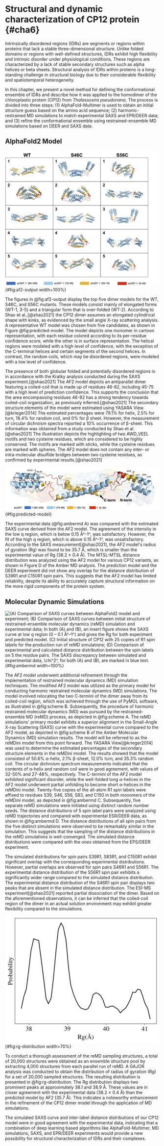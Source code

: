 
# Structural and dynamic characterization of CP12 protein {#cha6}

Intrinsically disordered regions (IDRs) are segments or regions within proteins that lack a stable three-dimensional structure.
Unlike folded domains or regions with well-defined structures, IDRs exhibit high flexibility and intrinsic disorder under physiological conditions.
These regions are characterized by a lack of stable secondary structures such as alpha helices or beta sheets.
Structural analysis of IDRs within proteins is a long-standing challenge in structural biology due to their considerable flexibility and spatiotemporal heterogeneity.

In this chapter, we present a novel method for defining the conformational ensemble of IDRs and describe how it was applied to the homodimer of the chloroplastic protein (CP12) from _Thalassosira pseudonana_.
The process is divided into three steps: (1) AlphaFold-Multimer is used to obtain an initial structure guess based on the amino acid sequence; (2) harmonic-restrained MD simulations to match experimental SAXS and EPR/DEER data; and (3) refine the conformational ensemble using restrained-ensemble MD simulations based on DEER and SAXS data.

## AlphaFold2 Model

![Top 5 homodimer models for WT, S46C and S56C mutants are shown with each residue being colored according to its per-residue confidence score (pLDDT): Blue (high), cyan (high medium), yellow (low medium) and red (low).](figures/cp12/af2-output.jpg){#fig:af2-output width=100%}

The figures in @fig:af2-output display the top five dimer models for the WT, S46C, and S56C mutants.
These models consist mainly of elongated forms (WT-1, 3-5) and a triangular form that is over-folded (WT-2).
According to Shao et al.,[@shao2021] the CP12 dimer assumes an elongated cylindrical shape with kinks, as evidenced by the small angle X-ray scattering analysis.
A representative WT model was chosen from five candidates, as shown in Figure @fig:predicted-model.
The model depicts one monomer in cartoon representation, with each residue colored according to its per-residue confidence score, while the other is in surface representation.
The helical regions were modeled with a high level of confidence, with the exception of the C-terminal helices and certain segments of the second helices.
In contrast, the random coils, which may be disordered regions, were modeled with a low level of confidence.

The presence of both globular folded and potentially disordered regions is in accordance with the Kratky analysis conducted during the SAXS experiment.[@shao2021]
The AF2 model depicts an antiparallel dimer featuring a coiled-coil that is made up of residues 46-82, including 45-75 with a high level of prediction confidence.
This supports the conclusion that the area encompassing residues 46-82 has a strong tendency towards coiled-coil organization, as previously inferred.[@shao2021]
The secondary structure elements of the model were estimated using YASARA View.[@krieger2014]
The estimated percentages were 79.1% for helix, 2.5% for turn, 18.4% for random coil, and 0% for β sheet.
However, the measurement of circular dichroism spectra reported a 10% occurrence of β-sheet.
This information was obtained from a study conducted by Shao et al.[@shao2021]
The illustration depicts the highlighting of two AWD_VEEL motifs and two cysteine residues, which are considered to be highly conserved.
The motifs are marked with sticks, while the cysteine residues are marked with spheres.
The AF2 model does not contain any inter- or intra-molecular disulfide bridges between two cysteine residues, as confirmed by experimental results.[@shao2021]

![AlphaFold2 model of wild-type Thalassosira pseudonana CP12 dimer. One monomer is shown in cartoon representation using a color scheme based on confidence measure (blue: high, cyan: high medium, yellow: low medium, red: low), and the other monomer presents a translucent surface format. Two AWD_VEEL motifs and two cysteine residues (C142 and C150) are shown with sticks and spheres, respectively. ](figures/cp12/predicted-model.jpg){#fig:predicted-model}

The experimental data (@fig:ambermd A) was compared with the estimated SAXS curve derived from the AF2 model.
The agreement of the intensity in the low q region, which is below 0.15 Å^–1^, was satisfactory.
However, the fit of the high q region, which is above 0.15 Å^–1^, was unsatisfactory.
According to the SAXS measurement[@shao2021], the AF2 model's radius of gyration (Rg) was found to be 35.7 Å, which is smaller than the experimental value of Rg (38.2 ± 0.4 Å).
The MTSL-MTSL distance distribution was analyzed using the AF2 model for various CP12 variants, as shown in Figure D of the Amber MD analysis.
The prediction model and the DEER experiment did not show any overlap for the distance distribution of S39R1 and C150R1 spin pairs.
This suggests that the AF2 model has limited reliability, despite its ability to accurately capture structural information on the more rigid components of the protein system.

## Molecular Dynamic Simulations

![(A) Comparison of SAXS curves between AlphaFold2 model and experiment; (B) Comparison of SAXS curves between initial structure of restrained-ensemble molecular dynamics (reMD) simulation and experimental data; In both (A) and (B), an insert figure shows the SAXS curve at low q region (0 – 0.1 Å^–1^) and gives the Rg for both experiment and predicted model. (C) Initial structure of CP12 with 25 copies of R1 spin labels for the production run of reMD simulations; (D) Comparison of experimental and calculated distance distribution between the spin labels on 5 the residue pairs. The SAXS discrepancy between simulated and experimental data, $\chi$^2^, for both (A) and (B), are marked in blue text.](figures/cp12/amberMD.jpg){#fig:ambermd width=100%}

The AF2 model underwent additional refinement through the implementation of restrained molecular dynamics (MD) simulation techniques.
The modified AF2 model was utilized as the primary model for conducting harmonic restrained molecular dynamics (MD) simulations.
The model involved relocating the two C-termini of the dimer away from its coiled-coil region, which was achieved through the use of PyMOL software, as illustrated in @fig:scheme B.
Subsequently, the procedure of harmonic restrained molecular dynamics (MD) was pursued by the restrained-ensemble MD (reMD) process, as depicted in @fig:scheme A.
The reMD simulations' primary model exhibits a superior alignment in the Small-Angle X-ray Scattering (SAXS) curve with the experimental curve compared to the AF2 model, as depicted in @fig:scheme B of the Amber Molecular Dynamics (MD) simulation results.
The model will be referred to as the reMDini model from this point forward.
The YASARA View[@krieger2014] was used to determine the estimated percentages of the secondary structure elements in the reMDini model.
The results showed that the model consisted of 50.6% α-helix, 2.1% β-sheet, 12.0% turn, and 35.3% random coil.
The circular dichroism spectrum measurements indicated that the contents of α-helix and random coil were in good agreement, with values of 32-50% and 27-48%, respectively.
The C-termini of the AF2 model exhibited significant disorder, while the well-folded long α-helices in the AF2 model underwent partial unfolding to become short α-helices in the reMDini model.
Twenty-five copies of the all-atom R1 spin labels were affixed to residues S39, S46, S56, S83, and C150 in both monomers of the reMDini model, as depicted in @fig:ambermd C.
Subsequently, five separate reMD simulations were initiated using distinct random number seeds.
The distance distributions of 5 spin label pairs were analyzed using reMD trajectories and compared with experimental ESR/DEER data, as shown in @fig:ambermd D.
The distance distributions of all spin pairs from the five distinct simulations were observed to be remarkably similar in the simulation.
This suggests that the sampling of the distance distributions in the reMD simulations is well-converged.
The simulated distance distributions were compared with the ones obtained from the EPS/DEER experiment.

The simulated distributions for spin pairs S39R1, S83R1, and C150R1 exhibit significant overlap with the corresponding experimental distributions.
However, partial overlaps are observed for spin pairs S46R1 and S56R1.
The experimental distance distribution of the S56R1 spin pair exhibits a significantly wider range compared to the simulated distance distribution.
The experimental distance distribution of the S46R1 spin pair displays two peaks that are absent in the simulated distance distribution.
The ESI-MS experiment[@shao2021] reported partial dissociation of the dimer.
Based on the aforementioned observations, it can be inferred that the coiled-coil region of the dimer in an actual solution environment may exhibit greater flexibility compared to the simulations.

![The radius of gyration (Rg) distribution of 20, 000 sampled structures from reMD simulations.](figures/cp12/rg-distribution.jpg){#fig:rg-distribution width=70%}

To conduct a thorough assessment of the reMD sampling structures, a total of 20,000 structures were obtained as an ensemble structure pool by extracting 4,000 structures from each parallel run of reMD.
A GAJOR analysis was conducted to obtain the distribution of radius of gyration (Rg) for a set of 20,000 sampled structures.
The resulting distribution is presented in @fig:rg-distribution.
The Rg distribution displays two prominent peaks at approximately 38.1 and 38.9 Å.
These values are in closer agreement with the experimental data (38.2 ± 0.4 Å) than the predicted model by AF2 (35.7 Å).
This indicates a noteworthy enhancement in the refinement of the CP12 dimer model through the application of MD simulations.

The simulated SAXS curve and inter-label distance distributions of our CP12 model were in good agreement with the experimental data, indicating that a combination of deep learning based algorithms like AlphaFold-Multimer, MD simulations, SAXS, and EPR/DEER experiments would provide a new possibility for structural characterization of IDRs and their complexes.
